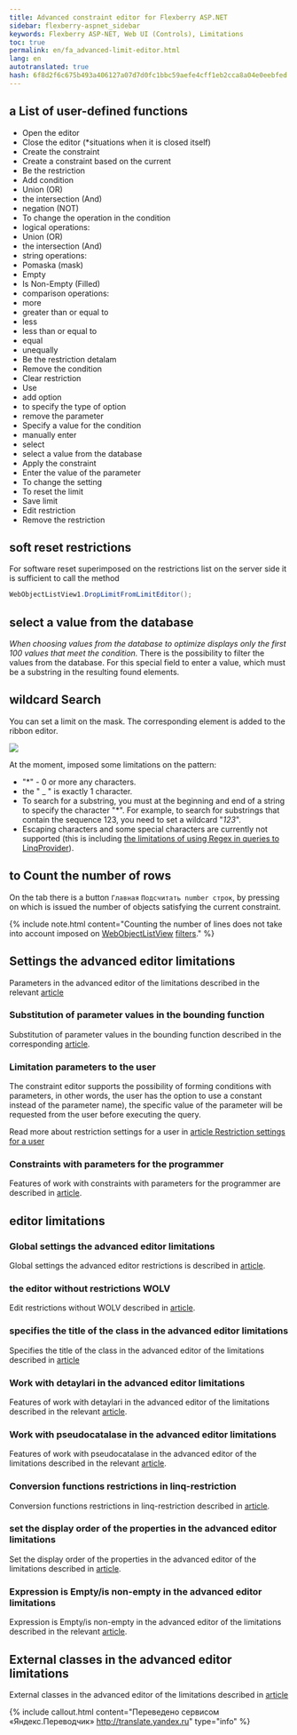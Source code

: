 ```yaml
--- 
title: Advanced constraint editor for Flexberry ASP.NET 
sidebar: flexberry-aspnet_sidebar 
keywords: Flexberry ASP-NET, Web UI (Controls), Limitations 
toc: true 
permalink: en/fa_advanced-limit-editor.html 
lang: en 
autotranslated: true 
hash: 6f8d2f6c675b493a406127a07d7d0fc1bbc59aefe4cff1eb2cca8a04e0eebfed 
--- 
```


## a List of user-defined functions 

* Open the editor 
* Close the editor (*situations when it is closed itself) 
* Create the constraint 
* Create a constraint based on the current 
* Be the restriction 
* Add condition 
* Union (OR) 
* the intersection (And) 
* negation (NOT) 
* To change the operation in the condition 
* logical operations: 
* Union (OR) 
* the intersection (And) 
* string operations: 
* Pomaska (mask) 
* Empty 
* Is Non-Empty (Filled) 
* comparison operations: 
* more 
* greater than or equal to 
* less 
* less than or equal to 
* equal 
* unequally 
* Be the restriction detalam 
* Remove the condition 
* Clear restriction 
* Use 
* add option 
* to specify the type of option 
* remove the parameter 
* Specify a value for the condition 
* manually enter 
* select 
* select a value from the database 
* Apply the constraint 
* Enter the value of the parameter 
* To change the setting 
* To reset the limit 
* Save limit 
* Edit restriction 
* Remove the restriction 

## soft reset restrictions 

For software reset superimposed on the restrictions list on the server side it is sufficient to call the method 

```csharp
WebObjectListView1.DropLimitFromLimitEditor();
``` 

## select a value from the database 

*When choosing values from the database to optimize displays only the first 100 values that meet the condition.* 
There is the possibility to filter the values from the database. For this special field to enter a value, which must be a substring in the resulting found elements. 

## wildcard Search 

You can set a limit on the mask. The corresponding element is added to the ribbon editor. 

![](/images/pages/products/flexberry-aspnet/controls/limit-editor/limit-editor.png) 

At the moment, imposed some limitations on the pattern: 
* "*" - 0 or more any characters. 
* the " _ " is exactly 1 character. 
* To search for a substring, you must at the beginning and end of a string to specify the character "*". For example, to search for substrings that contain the sequence 123, you need to set a wildcard "*123*". 
* Escaping characters and some special characters are currently not supported (this is including [the limitations of using Regex in queries to LinqProvider](fo_linq-provider.html)).

## to Count the number of rows 

On the tab there is a button `Главная` `Подсчитать number строк`, by pressing on which is issued the number of objects satisfying the current constraint. 

{% include note.html content="Counting the number of lines does not take into account imposed on [WebObjectListView](fa_web-object-list-view.html) [filters](fa_wolv-filters.html)." %} 

## Settings the advanced editor limitations 

Parameters in the advanced editor of the limitations described in the relevant [article](fa_advanced-limit-editor-parameters.html) 

### Substitution of parameter values in the bounding function 

Substitution of parameter values in the bounding function described in the corresponding [article](fa_limit-function-parameters.html). 

### Limitation parameters to the user 

The constraint editor supports the possibility of forming conditions with parameters, in other words, the user has the option to use a constant instead of the parameter name), the specific value of the parameter will be requested from the user before executing the query. 

Read more about restriction settings for a user in [article Restriction settings for a user](fa_limit-parameters-user.html) 

### Constraints with parameters for the programmer 

Features of work with constraints with parameters for the programmer are described in [article](fa_limit-parameters-developer.html). 

## editor limitations 

### Global settings the advanced editor limitations 

Global settings the advanced editor restrictions is described in [article](fa_global-limit-editor-settings.html). 

### the editor without restrictions WOLV 

Edit restrictions without WOLV described in [article](fa_limit-editor-without-wolv.html). 

### specifies the title of the class in the advanced editor limitations 

Specifies the title of the class in the advanced editor of the limitations described in [article](fa_web-limit-editor-class-caption.html) 

### Work with detaylari in the advanced editor limitations 

Features of work with detaylari in the advanced editor of the limitations described in the relevant [article](fa_details-limit-editor.html). 

### Work with pseudocatalase in the advanced editor limitations 

Features of work with pseudocatalase in the advanced editor of the limitations described in the relevant [article](fa_pseudo-detail-extended-view.html). 

### Conversion functions restrictions in linq-restriction 

Conversion functions restrictions in linq-restriction described in [article](fo_lcs-to-linq.html). 

### set the display order of the properties in the advanced editor limitations 

Set the display order of the properties in the advanced editor of the limitations described in [article](fa_prop-order-limit-editor.html). 

### Expression is Empty/is non-empty in the advanced editor limitations 

Expression is Empty/is non-empty in the advanced editor of the limitations described in the relevant [article](fa_web-limit-editor-null.html).

## External classes in the advanced editor limitations 

External classes in the advanced editor of the limitations described in [article](fa_web-limit-editor-external-class.html) 



{% include callout.html content="Переведено сервисом «Яндекс.Переводчик» <http://translate.yandex.ru>" type="info" %}